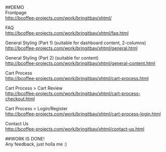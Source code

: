 ##DEMO  
Frontpage  
http://bcoffee-projects.com/work/bringitbay/xhtml/  
  
FAQ  
http://bcoffee-projects.com/work/bringitbay/xhtml/faq.html

General Styling (Part 1) (suitable for dashboard content, 2-columns)  
http://bcoffee-projects.com/work/bringitbay/xhtml/general.html

General Styling (Part 2) (suitable for content)  
http://bcoffee-projects.com/work/bringitbay/xhtml/general-content.html  

Cart Process  
http://bcoffee-projects.com/work/bringitbay/xhtml/cart-process.html  

Cart Process > Cart Review  
http://bcoffee-projects.com/work/bringitbay/xhtml/cart-process-checkout.html    

Cart Process > Login/Register  
http://bcoffee-projects.com/work/bringitbay/xhtml/cart-process-login.html  

Contact Us  
http://bcoffee-projects.com/work/bringitbay/xhtml/contact-us.html  

##WORK IS DONE!  
Any feedback, just holla me :)